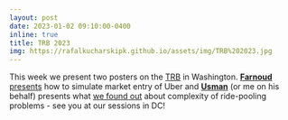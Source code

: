 ```yaml
---
layout: post
date: 2023-01-02 09:10:00-0400
inline: true
title: TRB 2023
img: https://rafalkucharskipk.github.io/assets/img/TRB%202023.jpg
---
```


This week we present two posters on the [TRB](https://www.trb.org/AnnualMeeting/AnnualMeeting.aspx) in Washington. [**Farnoud**](https://www.linkedin.com/in/farnoud-ghasemi-ab9903178/) [presents](/./assets/pdf/FarnoudTRB_poster.pdf) how to simulate market entry of Uber and [**Usman**](https://www.linkedin.com/in/usmanakhtar/) (or me on his behalf) presents what [we found out](/./assets/pdf/usman_poster.pdf) about complexity of ride-pooling problems - see you at our sessions in DC!
